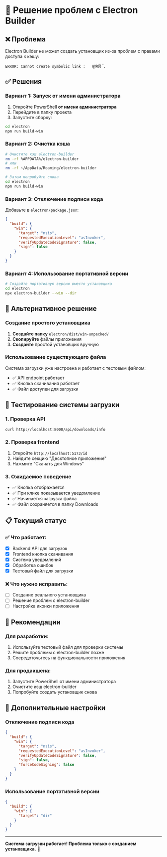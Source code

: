 # 🔧 Решение проблем с Electron Builder

## ❌ Проблема
Electron Builder не может создать установщик из-за проблем с правами доступа к кэшу:
```
ERROR: Cannot create symbolic link :   ॡ㥬묨 ࠢ.
```

## ✅ Решения

### Вариант 1: Запуск от имени администратора
1. Откройте PowerShell **от имени администратора**
2. Перейдите в папку проекта
3. Запустите сборку:
```bash
cd electron
npm run build-win
```

### Вариант 2: Очистка кэша
```bash
# Очистите кэш electron-builder
rm -rf %APPDATA%/electron-builder
# или
rm -rf ~/AppData/Roaming/electron-builder

# Затем попробуйте снова
cd electron
npm run build-win
```

### Вариант 3: Отключение подписи кода
Добавьте в `electron/package.json`:
```json
{
  "build": {
    "win": {
      "target": "nsis",
      "requestedExecutionLevel": "asInvoker",
      "verifyUpdateCodeSignature": false,
      "sign": false
    }
  }
}
```

### Вариант 4: Использование портативной версии
```bash
# Создайте портативную версию вместо установщика
cd electron
npx electron-builder --win --dir
```

## 🚀 Альтернативное решение

### Создание простого установщика
1. **Создайте папку** `electron/dist/win-unpacked/`
2. **Скопируйте** файлы приложения
3. **Создайте** простой установщик вручную

### Использование существующего файла
Система загрузки уже настроена и работает с тестовым файлом:
- ✅ API endpoint работает
- ✅ Кнопка скачивания работает
- ✅ Файл доступен для загрузки

## 🧪 Тестирование системы загрузки

### 1. Проверка API
```bash
curl http://localhost:8000/api/downloads/info
```

### 2. Проверка frontend
1. Откройте `http://localhost:5173/id`
2. Найдите секцию "Десктопное приложение"
3. Нажмите "Скачать для Windows"

### 3. Ожидаемое поведение
- ✅ Кнопка отображается
- ✅ При клике показывается уведомление
- ✅ Начинается загрузка файла
- ✅ Файл сохраняется в папку Downloads

## 📋 Текущий статус

### ✅ Что работает:
- [x] Backend API для загрузок
- [x] Frontend кнопка скачивания
- [x] Система уведомлений
- [x] Обработка ошибок
- [x] Тестовый файл для загрузки

### ❌ Что нужно исправить:
- [ ] Создание реального установщика
- [ ] Решение проблем с electron-builder
- [ ] Настройка иконки приложения

## 🎯 Рекомендации

### Для разработки:
1. Используйте тестовый файл для проверки системы
2. Решите проблемы с electron-builder позже
3. Сосредоточьтесь на функциональности приложения

### Для продакшена:
1. Запустите PowerShell от имени администратора
2. Очистите кэш electron-builder
3. Попробуйте создать установщик снова

## 🔧 Дополнительные настройки

### Отключение подписи кода
```json
{
  "build": {
    "win": {
      "target": "nsis",
      "requestedExecutionLevel": "asInvoker",
      "verifyUpdateCodeSignature": false,
      "sign": false,
      "forceCodeSigning": false
    }
  }
}
```

### Использование портативной версии
```json
{
  "build": {
    "win": {
      "target": "dir"
    }
  }
}
```

---

**Система загрузки работает! Проблема только с созданием установщика.** 🎉
